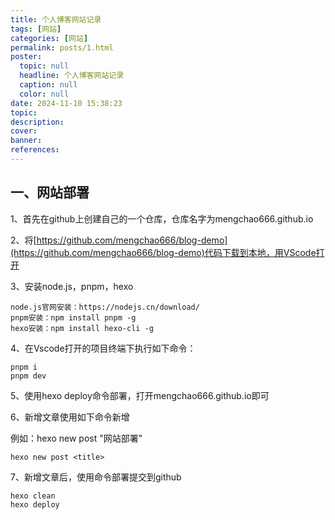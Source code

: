 ```yaml
---
title: 个人博客网站记录
tags: [网站]
categories: [网站]
permalink: posts/1.html
poster:
  topic: null
  headline: 个人博客网站记录
  caption: null
  color: null
date: 2024-11-10 15:38:23
topic:
description:
cover: 
banner: 
references:
---
```


## 一、网站部署

1、首先在github上创建自己的一个仓库，仓库名字为mengchao666.github.io

2、将[https://github.com/mengchao666/blog-demo](https://github.com/mengchao666/blog-demo)代码下载到本地，用VScode打开

3、安装node.js，pnpm，hexo

```shell
node.js官网安装：https://nodejs.cn/download/
pnpm安装：npm install pnpm -g
hexo安装：npm install hexo-cli -g
```

4、在Vscode打开的项目终端下执行如下命令：

```shell
pnpm i
pnpm dev
```

5、使用hexo deploy命令部署，打开mengchao666.github.io即可

6、新增文章使用如下命令新增

例如：hexo new post "网站部署"

```shell
hexo new post <title>
```

7、新增文章后，使用命令部署提交到github

```shell
hexo clean
hexo deploy
```
